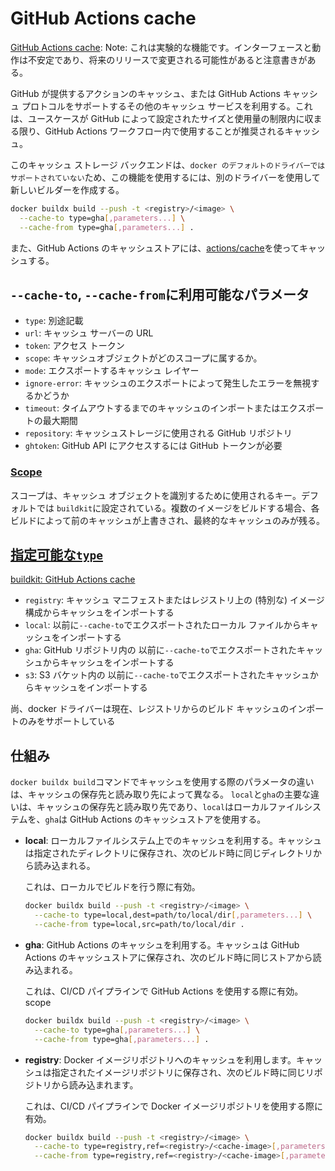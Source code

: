 # GitHub Actions cache

[GitHub Actions cache](https://docs.docker.com/build/cache/backends/gha/): Note: これは実験的な機能です。インターフェースと動作は不安定であり、将来のリリースで変更される可能性があると注意書きがある。

GitHub が提供するアクションのキャッシュ、または GitHub Actions キャッシュ プロトコルをサポートするその他のキャッシュ サービスを利用する。これは、ユースケースが GitHub によって設定されたサイズと使用量の制限内に収まる限り、GitHub Actions ワークフロー内で使用することが推奨されるキャッシュ。

このキャッシュ ストレージ バックエンドは、`docker のデフォルトのドライバーではサポートされていない`ため、この機能を使用するには、別のドライバーを使用して新しいビルダーを作成する。

```sh
docker buildx build --push -t <registry>/<image> \
  --cache-to type=gha[,parameters...] \
  --cache-from type=gha[,parameters...] .
```

また、GitHub Actions のキャッシュストアには、[actions/cache](https://github.com/actions/cache)を使ってキャッシュする。

## `--cache-to`, `--cache-from`に利用可能なパラメータ

- `type`: 別途記載
- `url`: キャッシュ サーバーの URL
- `token`: アクセス トークン
- `scope`: キャッシュオブジェクトがどのスコープに属するか。
- `mode`: エクスポートするキャッシュ レイヤー
- `ignore-error`: キャッシュのエクスポートによって発生したエラーを無視するかどうか
- `timeout`: タイムアウトするまでのキャッシュのインポートまたはエクスポートの最大期間
- `repository`: キャッシュストレージに使用される GitHub リポジトリ
- `ghtoken`: GitHub API にアクセスするには GitHub トークンが必要

### [Scope](https://docs.docker.com/build/cache/backends/gha/#scope)

スコープは、キャッシュ オブジェクトを識別するために使用されるキー。デフォルトでは `buildkit`に設定されている。複数のイメージをビルドする場合、各ビルドによって前のキャッシュが上書きされ、最終的なキャッシュのみが残る。

## [指定可能な`type`](https://docs.docker.com/reference/cli/docker/buildx/build/#cache-from)

[buildkit: GitHub Actions cache](https://github.com/moby/buildkit#github-actions-cache-experimental)

- `registry`: キャッシュ マニフェストまたはレジストリ上の (特別な) イメージ構成からキャッシュをインポートする
- `local`: 以前に`--cache-to`でエクスポートされたローカル ファイルからキャッシュをインポートする
- `gha`: GitHub リポジトリ内の 以前に`--cache-to`でエクスポートされたキャッシュからキャッシュをインポートする
- `s3`: S3 バケット内の 以前に`--cache-to`でエクスポートされたキャッシュからキャッシュをインポートする

尚、docker ドライバーは現在、レジストリからのビルド キャッシュのインポートのみをサポートしている

## 仕組み

`docker buildx build`コマンドでキャッシュを使用する際のパラメータの違いは、キャッシュの保存先と読み取り先によって異なる。
`local`と`gha`の主要な違いは、キャッシュの保存先と読み取り先であり、`local`はローカルファイルシステムを、`gha`は GitHub Actions のキャッシュストアを使用する。

- **local**: ローカルファイルシステム上でのキャッシュを利用する。キャッシュは指定されたディレクトリに保存され、次のビルド時に同じディレクトリから読み込まれる。

  これは、ローカルでビルドを行う際に有効。

  ```sh
  docker buildx build --push -t <registry>/<image> \
    --cache-to type=local,dest=path/to/local/dir[,parameters...] \
    --cache-from type=local,src=path/to/local/dir .
  ```

- **gha**: GitHub Actions のキャッシュを利用する。キャッシュは GitHub Actions のキャッシュストアに保存され、次のビルド時に同じストアから読み込まれる。

  これは、CI/CD パイプラインで GitHub Actions を使用する際に有効。
  scope

  ```sh
  docker buildx build --push -t <registry>/<image> \
    --cache-to type=gha[,parameters...] \
    --cache-from type=gha[,parameters...] .
  ```

- **registry**: Docker イメージリポジトリへのキャッシュを利用します。キャッシュは指定されたイメージリポジトリに保存され、次のビルド時に同じリポジトリから読み込まれます。

  これは、CI/CD パイプラインで Docker イメージリポジトリを使用する際に有効。

  ```sh
  docker buildx build --push -t <registry>/<image> \
    --cache-to type=registry,ref=<registry>/<cache-image>[,parameters...] \
    --cache-from type=registry,ref=<registry>/<cache-image>[,parameters...] .
  ```
